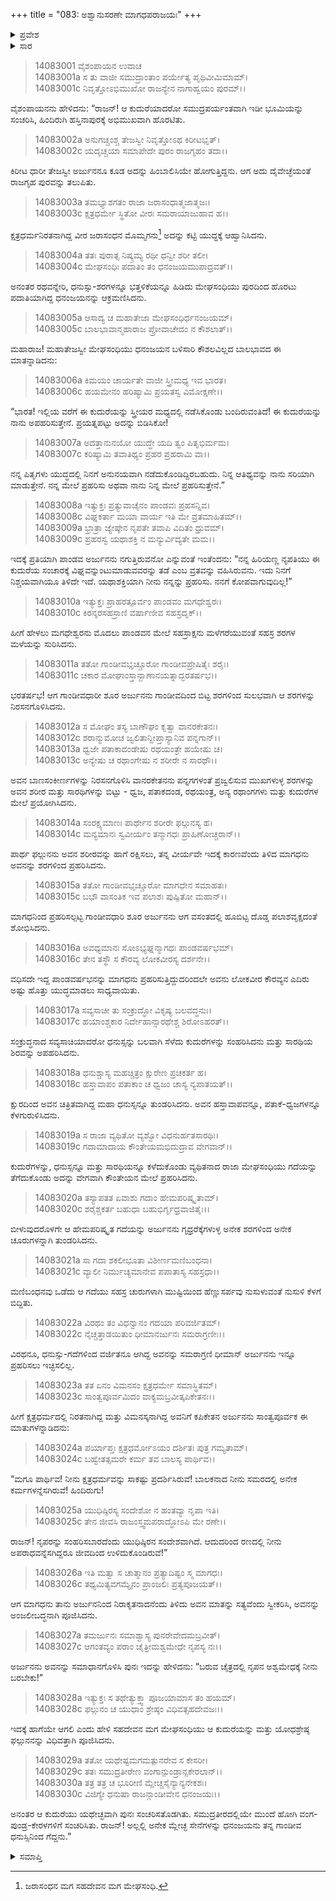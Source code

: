 +++
title = "083: ಅಶ್ವಾನುಸರಣೇ ಮಾಗಧಪರಾಜಯಃ"
+++

<details><summary>ಪ್ರವೇಶ</summary>


।।   ಓಂ ಓಂ ನಮೋ ನಾರಾಯಣಾಯ।।   ಶ್ರೀ ವೇದವ್ಯಾಸಾಯ ನಮಃ ।।

ಶ್ರೀ ಕೃಷ್ಣದ್ವೈಪಾಯನ ವೇದವ್ಯಾಸ ವಿರಚಿತ  

**ಶ್ರೀ ಮಹಾಭಾರತ**

**ಅಶ್ವಮೇಧಿಕ ಪರ್ವ**

**ಅಶ್ವಮೇಧಿಕ ಪರ್ವ**

**ಅಧ್ಯಾಯ 83**


</details>

<details><summary>ಸಾರ</summary>

ಜರಾಸಂಧನ ಮಗ ಮೇಘಸಂಧಿಯು ಕುದುರೆಯನ್ನು ಕಟ್ಟಿ ಅರ್ಜುನನೊಂದಿಗೆ ಯುದ್ಧಮಾಡಿದುದು (1-22). ಪರಾಜಿತನಾದ ಮಾಗಧನನ್ನು ಅರ್ಜುನನು ಯಜ್ಞಕ್ಕೆ ಆಹ್ವಾನಿಸಿ, ಕುದುರೆಯನ್ನನ್ನುಸರಿಸಿ ಮುಂದುವರೆದುದು (23-30).


</details>

> 14083001 ವೈಶಂಪಾಯನ ಉವಾಚ  
14083001a ಸ ತು ವಾಜೀ ಸಮುದ್ರಾಂತಾಂ ಪರ್ಯೇತ್ಯ ಪೃಥಿವೀಮಿಮಾಮ್।  
14083001c ನಿವೃತ್ತೋಽಭಿಮುಖೋ ರಾಜನ್ಯೇನ ನಾಗಾಹ್ವಯಂ ಪುರಮ್।।

ವೈಶಂಪಾಯನನು ಹೇಳಿದನು: “ರಾಜನ್! ಆ ಕುದುರೆಯಾದರೋ ಸಮುದ್ರಪರ್ಯಂತವಾಗಿ ಇಡೀ ಭೂಮಿಯನ್ನು ಸಂಚರಿಸಿ, ಹಿಂದಿರುಗಿ ಹಸ್ತಿನಾಪುರಕ್ಕೆ ಅಭಿಮುಖವಾಗಿ ಹೊರಟಿತು.

> 14083002a ಅನುಗಚ್ಚಂಶ್ಚ ತೇಜಸ್ವೀ ನಿವೃತ್ತೋಽಥ ಕಿರೀಟಭೃತ್।  
14083002c ಯದೃಚ್ಚಯಾ ಸಮಾಪೇದೇ ಪುರಂ ರಾಜಗೃಹಂ ತದಾ।।

ಕಿರೀಟ ಧಾರೀ ತೇಜಸ್ವೀ ಅರ್ಜುನನೂ ಕೂಡ ಅದನ್ನು ಹಿಂಬಾಲಿಸಿಯೇ ಹೋಗುತ್ತಿದ್ದನು. ಆಗ ಅದು ದೈವೇಚ್ಛೆಯಂತೆ ರಾಜಗೃಹ ಪುರವನ್ನು ತಲುಪಿತು.

> 14083003a ತಮಭ್ಯಾಶಗತಂ ರಾಜಾ ಜರಾಸಂಧಾತ್ಮಜಾತ್ಮಜಃ।  
14083003c ಕ್ಷತ್ರಧರ್ಮೇ ಸ್ಥಿತೋ ವೀರಃ ಸಮರಾಯಾಜುಹಾವ ಹ।।

ಕ್ಷತ್ರಧರ್ಮನಿರತನಾಗಿದ್ದ ವೀರ ಜರಾಸಂಧನ ಮೊಮ್ಮಗನು[^1] ಅದನ್ನು ಕಟ್ಟಿ ಯುದ್ಧಕ್ಕೆ ಆಹ್ವಾನಿಸಿದನು.

> 14083004a ತತಃ ಪುರಾತ್ಸ ನಿಷ್ಕ್ರಮ್ಯ ರಥೀ ಧನ್ವೀ ಶರೀ ತಲೀ।  
14083004c ಮೇಘಸಂಧಿಃ ಪದಾತಿಂ ತಂ ಧನಂಜಯಮುಪಾದ್ರವತ್।।

ಅನಂತರ ರಥವನ್ನೇರಿ, ಧನುಸ್ಸು-ಶರಗಳನ್ನೂ ಭತ್ತಳಿಕೆಯನ್ನೂ ಹಿಡಿದು ಮೇಘಸಂಧಿಯು ಪುರದಿಂದ ಹೊರಟು ಪದಾತಿಯಾಗಿದ್ದ ಧನಂಜಯನನ್ನು ಆಕ್ರಮಣಿಸಿದನು.

> 14083005a ಆಸಾದ್ಯ ಚ ಮಹಾತೇಜಾ ಮೇಘಸಂಧಿರ್ಧನಂಜಯಮ್।  
14083005c ಬಾಲಭಾವಾನ್ಮಹಾರಾಜ ಪ್ರೋವಾಚೇದಂ ನ ಕೌಶಲಾತ್।।

ಮಹಾರಾಜ! ಮಹಾತೇಜಸ್ವೀ ಮೇಘಸಂಧಿಯು ಧನಂಜಯನ ಬಳಿಸಾರಿ ಕೌಶಲವಿಲ್ಲದ ಬಾಲಭಾವದ ಈ ಮಾತನ್ನಾಡಿದನು:

> 14083006a ಕಿಮಯಂ ಚಾರ್ಯತೇ ವಾಜೀ ಸ್ತ್ರೀಮಧ್ಯ ಇವ ಭಾರತ।  
14083006c ಹಯಮೇನಂ ಹರಿಷ್ಯಾಮಿ ಪ್ರಯತಸ್ವ ವಿಮೋಕ್ಷಣೇ।।

“ಭಾರತ! ಇಲ್ಲಿಯ ವರೆಗೆ ಈ ಕುದುರೆಯನ್ನು ಸ್ತ್ರೀಯರ ಮಧ್ಯದಲ್ಲಿ ನಡೆಸಿಕೊಂಡು ಬಂದಿರುವಂತಿದೆ! ಈ ಕುದುರೆಯನ್ನು ನಾನು ಅಪಹರಿಸುತ್ತೇನೆ. ಪ್ರಯತ್ನಪಟ್ಟು ಅದನ್ನು ಬಿಡಿಸಿಕೋ!

> 14083007a ಅದತ್ತಾನುನಯೋ ಯುದ್ಧೇ ಯದಿ ತ್ವಂ ಪಿತೃಭಿರ್ಮಮ।  
14083007c ಕರಿಷ್ಯಾಮಿ ತವಾತಿಥ್ಯಂ ಪ್ರಹರ ಪ್ರಹರಾಮಿ ವಾ।।

ನನ್ನ ಪಿತೃಗಳು ಯುದ್ಧದಲ್ಲಿ ನಿನಗೆ ಅನುನಯವಾಗಿ ನಡೆದುಕೊಂಡಿದ್ದಿರಬಹುದು. ನಿನ್ನ ಆತಿಥ್ಯವನ್ನು ನಾನು ಸರಿಯಾಗಿ ಮಾಡುತ್ತೇನೆ. ನನ್ನ ಮೇಲೆ ಪ್ರಹರಿಸು ಅಥವಾ ನಾನು ನಿನ್ನ ಮೇಲೆ ಪ್ರಹರಿಸುತ್ತೇನೆ.”

> 14083008a ಇತ್ಯುಕ್ತಃ ಪ್ರತ್ಯುವಾಚೈನಂ ಪಾಂಡವಃ ಪ್ರಹಸನ್ನಿವ।  
14083008c ವಿಘ್ನಕರ್ತಾ ಮಯಾ ವಾರ್ಯ ಇತಿ ಮೇ ವ್ರತಮಾಹಿತಮ್।।  
14083009a ಭ್ರಾತ್ರಾ ಜ್ಯೇಷ್ಠೇನ ನೃಪತೇ ತವಾಪಿ ವಿದಿತಂ ಧ್ರುವಮ್।  
14083009c ಪ್ರಹರಸ್ವ ಯಥಾಶಕ್ತಿ ನ ಮನ್ಯುರ್ವಿದ್ಯತೇ ಮಮ।।

ಇದಕ್ಕೆ ಪ್ರತಿಯಾಗಿ ಪಾಂಡವ ಅರ್ಜುನನು ನಗುತ್ತಿರುವನೋ ಎನ್ನುವಂತೆ ಇಂತೆಂದನು: “ನನ್ನ ಹಿರಿಯಣ್ಣ ನೃಪತಿಯು ಈ ಕುದುರೆಯ ಸಂಚಾರಕ್ಕೆ ವಿಘ್ನವನ್ನುಂಟುಮಾಡುವವರನ್ನು ತಡೆ ಎಂಬ ವ್ರತವನ್ನು ವಹಿಸಿರುವನು. ಇದು ನಿನಗೆ ನಿಶ್ಚಯವಾಗಿಯೂ ತಿಳಿದೇ ಇದೆ. ಯಥಾಶಕ್ತಿಯಾಗಿ ನೀನು ನನ್ನನ್ನು ಪ್ರಹರಿಸು. ನನಗೆ ಕೋಪವಾಗುವುದಿಲ್ಲ!”

> 14083010a ಇತ್ಯುಕ್ತಃ ಪ್ರಾಹರತ್ಪೂರ್ವಂ ಪಾಂಡವಂ ಮಗಧೇಶ್ವರಃ।  
14083010c ಕಿರನ್ಶರಸಹಸ್ರಾಣಿ ವರ್ಷಾಣೀವ ಸಹಸ್ರದೃಕ್।।

ಹೀಗೆ ಹೇಳಲು ಮಗಧೇಶ್ವರನು ಮೊದಲು ಪಾಂಡವನ ಮೇಲೆ ಸಹಸ್ರಾಕ್ಷನು ಮಳೆಗರೆಯುವಂತೆ ಸಹಸ್ರ ಶರಗಳ ಮಳೆಯನ್ನು ಸುರಿಸಿದನು.

> 14083011a ತತೋ ಗಾಂಡೀವಭೃಚ್ಚೂರೋ ಗಾಂಡೀವಪ್ರೇಷಿತೈಃ ಶರೈಃ।  
14083011c ಚಕಾರ ಮೋಘಾಂಸ್ತಾನ್ಬಾಣಾನಯತ್ನಾದ್ಭರತರ್ಷಭ।।

ಭರತರ್ಷಭ! ಆಗ ಗಾಂಡೀವಧಾರೀ ಶೂರ ಅರ್ಜುನನು ಗಾಂಡೀವದಿಂದ ಬಿಟ್ಟ ಶರಗಳಿಂದ ಸುಲಭವಾಗಿ ಆ ಶರಗಳನ್ನು ನಿರಸನಗೊಳಿಸಿದನು.

> 14083012a ಸ ಮೋಘಂ ತಸ್ಯ ಬಾಣೌಘಂ ಕೃತ್ವಾ ವಾನರಕೇತನಃ।  
14083012c ಶರಾನ್ಮುಮೋಚ ಜ್ವಲಿತಾನ್ದೀಪ್ತಾಸ್ಯಾನಿವ ಪನ್ನಗಾನ್।।  
14083013a ಧ್ವಜೇ ಪತಾಕಾದಂಡೇಷು ರಥಯಂತ್ರೇ ಹಯೇಷು ಚ।  
14083013c ಅನ್ಯೇಷು ಚ ರಥಾಂಗೇಷು ನ ಶರೀರೇ ನ ಸಾರಥೌ।।

ಅವನ ಬಾಣಸಂಕೀರ್ಣಗಳನ್ನು ನಿರಸನಗೊಳಿಸಿ ವಾನರಕೇತನನು ಪನ್ನಗಗಳಂತೆ ಪ್ರಜ್ವಲಿಸುವ ಮುಖಗಳುಳ್ಳ ಶರಗಳನ್ನು ಅವನ ಶರೀರ ಮತ್ತು ಸಾರಥಿಗಳನ್ನು ಬಿಟ್ಟು - ಧ್ವಜ, ಪತಾಕದಂಡ, ರಥಯಂತ್ರ, ಅನ್ಯ ರಥಾಂಗಗಳು ಮತ್ತು ಕುದುರೆಗಳ ಮೇಲೆ ಪ್ರಯೋಗಿಸಿದನು.

> 14083014a ಸಂರಕ್ಷ್ಯಮಾಣಃ ಪಾರ್ಥೇನ ಶರೀರೇ ಫಲ್ಗುನಸ್ಯ ಹ।  
14083014c ಮನ್ಯಮಾನಃ ಸ್ವವೀರ್ಯಂ ತನ್ಮಾಗಧಃ ಪ್ರಾಹಿಣೋಚ್ಚರಾನ್।।

ಪಾರ್ಥ ಫಲ್ಗುನನು ಅವನ ಶರೀರವನ್ನು ಹಾಗೆ ರಕ್ಷಿಸಲು, ತನ್ನ ವೀರ್ಯವೇ ಇದಕ್ಕೆ ಕಾರಣವೆಂದು ತಿಳಿದ ಮಾಗಧನು ಅವನನ್ನು ಶರಗಳಿಂದ ಪ್ರಹರಿಸಿದನು.

> 14083015a ತತೋ ಗಾಂಡೀವಭೃಚ್ಚೂರೋ ಮಾಗಧೇನ ಸಮಾಹತಃ।  
14083015c ಬಭೌ ವಾಸಂತಿಕ ಇವ ಪಲಾಶಃ ಪುಷ್ಪಿತೋ ಮಹಾನ್।।

ಮಾಗಧನಿಂದ ಪ್ರಹರಿಸಲ್ಪಟ್ಟ ಗಾಂಡೀವಧಾರಿ ಶೂರ ಅರ್ಜುನನು ಆಗ ವಸಂತದಲ್ಲಿ ಹೂಬಿಟ್ಟ ದೊಡ್ಡ ಪಲಾಶವೃಕ್ಷದಂತೆ ಶೋಭಿಸಿದನು.

> 14083016a ಅವಧ್ಯಮಾನಃ ಸೋಽಭ್ಯಘ್ನನ್ಮಾಗಧಃ ಪಾಂಡವರ್ಷಭಮ್।  
14083016c ತೇನ ತಸ್ಥೌ ಸ ಕೌರವ್ಯ ಲೋಕವೀರಸ್ಯ ದರ್ಶನೇ।।

ವಧಿಸದೇ ಇದ್ದ ಪಾಂಡವರ್ಷಭನನ್ನು ಮಾಗಧನು ಪ್ರಹರಿಸುತ್ತಿದ್ದುದರಿಂದಲೇ ಅವನು ಲೋಕವೀರ ಕೌರವ್ಯನ ಎದಿರು ಅಷ್ಟು ಹೊತ್ತು ಯುದ್ಧಮಾಡಲು ಸಾಧ್ಯವಾಯಿತು.

> 14083017a ಸವ್ಯಸಾಚೀ ತು ಸಂಕ್ರುದ್ಧೋ ವಿಕೃಷ್ಯ ಬಲವದ್ಧನುಃ।  
14083017c ಹಯಾಂಶ್ಚಕಾರ ನಿರ್ದೇಹಾನ್ಸಾರಥೇಶ್ಚ ಶಿರೋಽಹರತ್।।

ಸಂಕ್ರುದ್ಧನಾದ ಸವ್ಯಸಾಚಿಯಾದರೋ ಧನುಸ್ಸನ್ನು ಬಲವಾಗಿ ಸೆಳೆದು ಕುದುರೆಗಳನ್ನು ಸಂಹರಿಸಿದನು ಮತ್ತು ಸಾರಥಿಯ ಶಿರವನ್ನು ಅಪಹರಿಸಿದನು.

> 14083018a ಧನುಶ್ಚಾಸ್ಯ ಮಹಚ್ಚಿತ್ರಂ ಕ್ಷುರೇಣ ಪ್ರಚಕರ್ತ ಹ।  
14083018c ಹಸ್ತಾವಾಪಂ ಪತಾಕಾಂ ಚ ಧ್ವಜಂ ಚಾಸ್ಯ ನ್ಯಪಾತಯತ್।।

ಕ್ಷುರದಿಂದ ಅವನ ಚಿತ್ರಿತವಾಗಿದ್ದ ಮಹಾ ಧನುಸ್ಸನ್ನೂ ತುಂಡರಿಸಿದನು. ಅವನ ಹಸ್ತಾವಾಪವನ್ನೂ, ಪತಾಕೆ-ಧ್ವಜಗಳನ್ನೂ ಕೆಳಗುರುಳಿಸಿದನು.

> 14083019a ಸ ರಾಜಾ ವ್ಯಥಿತೋ ವ್ಯಶ್ವೋ ವಿಧನುರ್ಹತಸಾರಥಿಃ।  
14083019c ಗದಾಮಾದಾಯ ಕೌಂತೇಯಮಭಿದುದ್ರಾವ ವೇಗವಾನ್।।

ಕುದುರೆಗಳನ್ನು, ಧನುಸ್ಸನ್ನೂ ಮತ್ತು ಸಾರಥಿಯನ್ನೂ ಕಳೆದುಕೊಂಡು ವ್ಯಥಿತನಾದ ರಾಜಾ ಮೇಘಸಂಧಿಯು ಗದೆಯನ್ನು ತೆಗೆದುಕೊಂಡು ಅದನ್ನು ವೇಗವಾಗಿ ಕೌಂತೇಯನ ಮೇಲೆ ಪ್ರಹರಿಸಿದನು.

> 14083020a ತಸ್ಯಾಪತತ ಏವಾಶು ಗದಾಂ ಹೇಮಪರಿಷ್ಕೃತಾಮ್।  
14083020c ಶರೈಶ್ಚಕರ್ತ ಬಹುಧಾ ಬಹುಭಿರ್ಗೃಧ್ರವಾಜಿತೈಃ।।

ಬೀಳುವುದರೊಳಗೇ ಆ ಹೇಮಪರಿಷ್ಕೃತ ಗದೆಯನ್ನು ಅರ್ಜುನನು ಗೃಧ್ರರೆಕ್ಕೆಗಳುಳ್ಳ ಅನೇಕ ಶರಗಳಿಂದ ಅನೇಕ ಚೂರುಗಳನ್ನಾಗಿ ತುಂಡರಿಸಿದನು.

> 14083021a ಸಾ ಗದಾ ಶಕಲೀಭೂತಾ ವಿಶೀರ್ಣಮಣಿಬಂಧನಾ।  
14083021c ವ್ಯಾಲೀ ನಿರ್ಮುಚ್ಯಮಾನೇವ ಪಪಾತಾಸ್ಯ ಸಹಸ್ರಧಾ।।

ಮಣಿಬಂಧನವು ಒಡೆದು ಆ ಗದೆಯು ಸಹಸ್ರ ಚುರುಗಳಾಗಿ ಮುಷ್ಟಿಯಿಂದ ಹೆಣ್ಣುಸರ್ಪವು ನುಸುಳುವಂತೆ ನುಸುಳಿ ಕೆಳಗೆ ಬಿದ್ದಿತು.

> 14083022a ವಿರಥಂ ತಂ ವಿಧನ್ವಾನಂ ಗದಯಾ ಪರಿವರ್ಜಿತಮ್।  
14083022c ನೈಚ್ಚತ್ತಾಡಯಿತುಂ ಧೀಮಾನರ್ಜುನಃ ಸಮರಾಗ್ರಣೀಃ।।

ವಿರಥನೂ, ಧನುಸ್ಸು-ಗದೆಗಳಿಂದ ವರ್ಜಿತನೂ ಆಗಿದ್ದ ಅವನನ್ನು ಸಮರಾಗ್ರಣಿ ಧೀಮಾನ್ ಅರ್ಜುನನು ಇನ್ನೂ ಪ್ರಹರಿಸಲು ಇಚ್ಛಿಸಲಿಲ್ಲ.

> 14083023a ತತ ಏನಂ ವಿಮನಸಂ ಕ್ಷತ್ರಧರ್ಮೇ ಸಮಾಸ್ಥಿತಮ್।  
14083023c ಸಾಂತ್ವಪೂರ್ವಮಿದಂ ವಾಕ್ಯಮಬ್ರವೀತ್ಕಪಿಕೇತನಃ।।

ಹೀಗೆ ಕ್ಷತ್ರಧರ್ಮದಲ್ಲಿ ನಿರತನಾಗಿದ್ದ ಮತ್ತು ವಿಮನಸ್ಕನಾಗಿದ್ದ ಅವನಿಗೆ ಕಪಿಕೇತನ ಅರ್ಜುನನು ಸಾಂತ್ವಪೂರ್ವಕ ಈ ಮಾತುಗಳನ್ನಾಡಿದನು:

> 14083024a ಪರ್ಯಾಪ್ತಃ ಕ್ಷತ್ರಧರ್ಮೋಽಯಂ ದರ್ಶಿತಃ ಪುತ್ರ ಗಮ್ಯತಾಮ್।  
14083024c ಬಹ್ವೇತತ್ಸಮರೇ ಕರ್ಮ ತವ ಬಾಲಸ್ಯ ಪಾರ್ಥಿವ।।

“ಮಗೂ ಪಾರ್ಥಿವ! ನೀನು ಕ್ಷತ್ರಧರ್ಮವನ್ನು ಸಾಕಷ್ಟು ಪ್ರದರ್ಶಿಸಿರುವೆ! ಬಾಲಕನಾದ ನೀನು ಸಮರದಲ್ಲಿ ಅನೇಕ ಕರ್ಮಗಳನ್ನೆಸಗಿರುವೆ! ಹಿಂದಿರುಗು!

> 14083025a ಯುಧಿಷ್ಠಿರಸ್ಯ ಸಂದೇಶೋ ನ ಹಂತವ್ಯಾ ನೃಪಾ ಇತಿ।  
14083025c ತೇನ ಜೀವಸಿ ರಾಜಂಸ್ತ್ವಮಪರಾದ್ಧೋಽಪಿ ಮೇ ರಣೇ।।

ರಾಜನ್! ನೃಪರನ್ನು ಸಂಹರಿಸಬಾರದೆಂದು ಯುಧಿಷ್ಠಿರನ ಸಂದೇಶವಾಗಿದೆ. ಆದುದರಿಂದ ರಣದಲ್ಲಿ ನೀನು ಅಪರಾಧವನ್ನೆಸಗಿದ್ದರೂ ಜೀವದಿಂದ ಉಳಿದುಕೊಂಡಿರುವೆ!”

> 14083026a ಇತಿ ಮತ್ವಾ ಸ ಚಾತ್ಮಾನಂ ಪ್ರತ್ಯಾದಿಷ್ಟಂ ಸ್ಮ ಮಾಗಧಃ।  
14083026c ತಥ್ಯಮಿತ್ಯವಗಮ್ಯೈನಂ ಪ್ರಾಂಜಲಿಃ ಪ್ರತ್ಯಪೂಜಯತ್।।

ಆಗ ಮಾಗಧನು ತಾನು ಅರ್ಜುನನಿಂದ ನಿರಾಕೃತನಾದನೆಂದು ತಿಳಿದು ಅವನ ಮಾತನ್ನು ಸತ್ಯವೆಂದು ಸ್ವೀಕರಿಸಿ, ಅವನನ್ನು ಅಂಜಲೀಬದ್ಧನಾಗಿ ಪೂಜಿಸಿದನು.

> 14083027a ತಮರ್ಜುನಃ ಸಮಾಶ್ವಾಸ್ಯ ಪುನರೇವೇದಮಬ್ರವೀತ್।  
14083027c ಆಗಂತವ್ಯಂ ಪರಾಂ ಚೈತ್ರೀಮಶ್ವಮೇಧೇ ನೃಪಸ್ಯ ನಃ।।

ಅರ್ಜುನನು ಅವನನ್ನು ಸಮಾಧಾನಗೊಳಿಸಿ ಪುನಃ ಇದನ್ನು ಹೇಳಿದನು: “ಬರುವ ಚೈತ್ರದಲ್ಲಿ ನೃಪನ ಅಶ್ವಮೇಧಕ್ಕೆ ನೀನು ಬರಬೇಕು!”

> 14083028a ಇತ್ಯುಕ್ತಃ ಸ ತಥೇತ್ಯುಕ್ತ್ವಾ ಪೂಜಯಾಮಾಸ ತಂ ಹಯಮ್।  
14083028c ಫಲ್ಗುನಂ ಚ ಯುಧಾಂ ಶ್ರೇಷ್ಠಂ ವಿಧಿವತ್ಸಹದೇವಜಃ।।

ಇದಕ್ಕೆ ಹಾಗೆಯೇ ಆಗಲಿ ಎಂದು ಹೇಳಿ ಸಹದೇವನ ಮಗ ಮೇಘಸಂಧಿಯು ಆ ಕುದುರೆಯನ್ನು ಮತ್ತು ಯೋಧಶ್ರೇಷ್ಠ ಫಲ್ಗುನನನ್ನು ವಿಧಿವತ್ತಾಗಿ ಪೂಜಿಸಿದನು.

> 14083029a ತತೋ ಯಥೇಷ್ಟಮಗಮತ್ಪುನರೇವ ಸ ಕೇಸರೀ।  
14083029c ತತಃ ಸಮುದ್ರತೀರೇಣ ವಂಗಾನ್ಪುಂಡ್ರಾನ್ಸಕೇರಲಾನ್।।  
14083030a ತತ್ರ ತತ್ರ ಚ ಭೂರೀಣಿ ಮ್ಲೇಚ್ಚಸೈನ್ಯಾನ್ಯನೇಕಶಃ।  
14083030c ವಿಜಿಗ್ಯೇ ಧನುಷಾ ರಾಜನ್ಗಾಂಡೀವೇನ ಧನಂಜಯಃ।।

ಅನಂತರ ಆ ಕುದುರೆಯು ಯಥೇಚ್ಛವಾಗಿ ಪುನಃ ಸಂಚರಿಸತೊಡಗಿತು. ಸಮುದ್ರತೀರದಲ್ಲಿಯೇ ಮುಂದೆ ಹೋಗಿ ವಂಗ-ಪುಂಡ್ರ-ಕೇರಳಗಳಿಗೆ ಸಂಚರಿಸಿತು. ರಾಜನ್! ಅಲ್ಲಲ್ಲಿ ಅನೇಕ ಮ್ಲೇಚ್ಛ ಸೇನೆಗಳನ್ನು ಧನಂಜಯನು ತನ್ನ ಗಾಂಡೀವ ಧನುಸ್ಸಿನಿಂದ ಗೆದ್ದನು.”


<details><summary>ಸಮಾಪ್ತಿ</summary>

ಇತಿ ಶ್ರೀಮಹಾಭಾರತೇ ಅಶ್ವಮೇಧಿಕಪರ್ವಣಿ ಅಶ್ವಾನುಸರಣೇ ಮಾಗಧಪರಾಜಯೇ ತ್ರ್ಯಶೀತಿತಮೋಽಧ್ಯಾಯಃ।।  
ಇದು ಶ್ರೀಮಹಾಭಾರತದಲ್ಲಿ ಅಶ್ವಮೇಧಿಕಪರ್ವದಲ್ಲಿ ಅಶ್ವಾನುಸರಣೇ ಮಾಗಧಪರಾಜಯ ಎನ್ನುವ ಎಂಭತ್ಮೂರನೇ ಅಧ್ಯಾಯವು.


</details>

[^1]: ಜರಾಸಂಧನ ಮಗ ಸಹದೇವನ ಮಗ ಮೇಘಸಂಧಿ.

